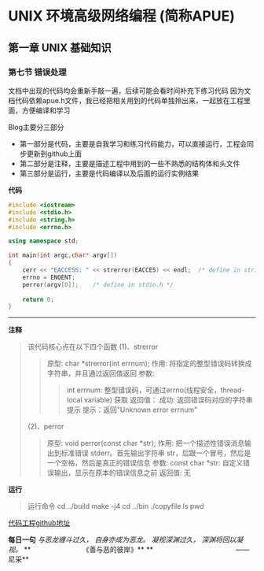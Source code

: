 # UNIX 环境高级网络编程 (简称APUE)
## 第一章 UNIX 基础知识
### 第七节 错误处理

文档中出现的代码均会重新手敲一遍，后续可能会看时间补充下练习代码
因为文档代码依赖apue.h文件，我已经把相关用到的代码单独拎出来，一起放在工程里面，方便编译和学习

Blog主要分三部分
- 第一部分是代码，主要是自我学习和练习代码能力，可以直接运行，工程会同步更新到github上面
- 第二部分是注释，主要是描述工程中用到的一些不熟悉的结构体和头文件
- 第三部分是运行，主要是代码编译以及后面的运行实例结果

**代码**

```cpp
#include <iostream>
#include <stdio.h>
#include <string.h>
#include <errno.h>

using namespace std;

int main(int argc,char* argv[])
{
    cerr << "EACCESS: " << strerror(EACCES) << endl;  /* define in string.h */
    errno = ENOENT;
    perror(argv[0]);    /* define in stdio.h */
    
    return 0;
} 
```
 
  
---
 
  
**注释**

> 该代码核心点在以下四个函数
> (1)、strerror
>> 原型: char *strerror(int errnum);
>> 作用: 将指定的整型错误码转换成字符串，并且通过返回值返回
>> 参数:  
>>> int errnum: 整型错误码，可通过errno(线程安全，thread-local variable) 获取
>> 返回值：
>>> 成功: 返回错误码对应的字符串提示
>>> 提示：返回"Unknown error errnum"
>  
> (2)、perror
>> 原型: void perror(const char *str);
>> 作用: 把一个描述性错误消息输出到标准错误 stderr。首先输出字符串 str，后跟一个冒号，然后是一个空格，然后是真正的错误信息
>> 参数: const char *str: 自定义错误输出，显示在原本的错误信息之前
>> 返回值: 无


**运行**
> 运行命令
> cd ../build
> make -j4
> cd ../bin
> ./copyfile
> ls
> pwd



[代码工程github地址](https://github.com/YeaLiang/APUE_Upgrade/tree/main/chapter01/section07)



**每日一句**
*与恶龙缠斗过久，*
*自身亦成为恶龙。*
*凝视深渊过久，*
*深渊将回以凝视。*
**　　　　　　　　《善与恶的彼岸》**
**　　　　　　　　　　　　——尼采**